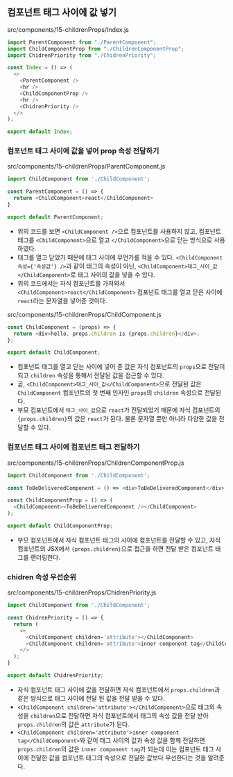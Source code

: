## 컴포넌트 태그 사이에 값 넣기
src/components/15-childrenProps/Index.js
```js
import ParentComponent from "./ParentComponent";
import ChildComponentProp from "./ChildrenComponentProp";
import ChidrenPriority from "./ChidrenPriority";

const Index = () => (
  <>
    <ParentComponent />
    <hr />
    <ChildComponentProp />
    <hr />
    <ChidrenPriority />
  </>
);

export default Index;
```

### 컴포넌트 태그 사이에 값을 넣어 prop 속성 전달하기
src/components/15-childrenProps/ParentComponent.js
```js
import ChildComponent from './ChildComponent';

const ParentComponent = () => {
  return <ChildComponent>react</ChildComponent>
}

export default ParentComponent;
```
- 위의 코드를 보면 `<ChildComponent />`으로 컴포넌트를 사용하지 않고, 컴포넌트 태그를 `<ChildComponent>`으로 열고 `</ChildComponent>`으로 닫는 방식으로 사용하였다.
- 태그를 열고 닫았기 때문에 태그 사이에 무언가를 적을 수 있다. `<ChildComponent 속성={'속성값'} />`과 같이 태그의 속성이 아닌, `<ChildComponent>태그_사이_값</ChildComponent>`로 태그 사이의 값을 넣을 수 있다.
- 위의 코드에서는 자식 컴포넌트를 가져와서 `<ChildComponent>react</ChildComponent>` 컴포넌트 태그를  열고 닫은 사이에 `react`라는 문자열을 넣어준 것이다.

src/components/15-childrenProps/ChildComponent.js
```js
const ChildComponent = (props) => {
  return <div>hello, props.children is {props.children}</div>;
};

export default ChildComponent;
```
- 컴포넌트 태그를 열고 닫는 사이에 넣어 준 값은 자식 컴포넌트의 `props`으로 전달이 되고 `children` 속성을 통해서 전달된 값을 접근할 수 있다.
- 곧, `<ChildComponent>태그_사이_값</ChildComponent>`으로 전달된 값은 `ChildComponent` 컴포넌트의 첫 번째 인자인 `props`의 `children` 속성으로 전달된다.
- 부모 컴포넌트에서 `태그_사이_값`으로 `react`가 전달되었기 때문에 자식 컴포넌트의 `{props.children}`의 값은 `react`가 된다. 물론 문자열 뿐만 아니라 다양한 값을 전달할 수 있다.

### 컴포넌트 태그 사이에 컴포넌트 태그 전달하기
src/components/15-childrenProps/ChildrenComponentProp.js
```js
import ChildComponent from './ChildComponent';

const ToBeDeliveredComponent = () => <div>ToBeDeliveredComponent</div>;

const ChildComponentProp = () => (
  <ChildComponent><ToBeDeliveredComponent /></ChildComponent>
);

export default ChildComponentProp;
```
- 부모 컴포넌트에서 자식 컴포넌트 태그의 사이에 컴포넌트를 전달할 수 있고, 자식 컴포넌트의 JSX에서 `{props.children}`으로 접근을 하면 전달 받은 컴포넌트 태그를 랜더링한다.

### chidren 속성 우선순위
src/components/15-childrenProps/ChidrenPriority.js
```js
import ChildComponent from './ChildComponent';

const ChidrenPriority = () => {
  return (
    <>
      <ChildComponent children='attribute'></ChildComponent>
      <ChildComponent children='attribute'>inner component tag</ChildComponent>
    </>
  );
}

export default ChidrenPriority;
```
- 자식 컴포넌트 태그 사이에 값을 전달하면 자식 컴포넌트에서 `props.children`과 같은 방식으로 태그 사이에 전달 된 값을 전달 받을 수 있다.
- `<ChildComponent children='attribute'></ChildComponent>`으로 태그의 속성을 `children`으로 전달하면 자식 컴포넌트에서 태그의 속성 값을 전달 받아 `props.children`의 값은 `attribute`가 된다.
- `<ChildComponent children='attribute'>inner component tag</ChildComponent>`와 같이 태그 사이의 값과 속성 값을 함께 전달하면 `props.children`의 값은 `inner component tag`가 되는데 이는 컴포넌트 태그 사이에 전달한 값을 컴포넌트 태그의 속성으로 전달한 값보다 우선한다는 것을 알려준다.
